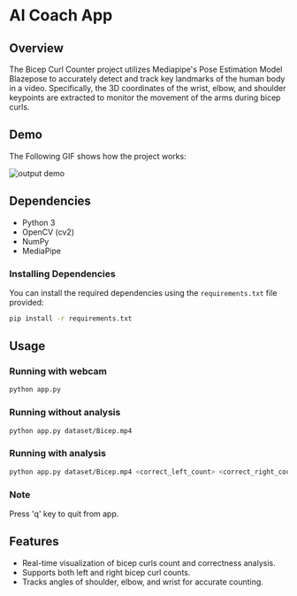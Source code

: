 # AI Coach App
## Overview


The Bicep Curl Counter project utilizes Mediapipe's Pose Estimation Model Blazepose to accurately detect and track key landmarks of the human body in a video.
Specifically, the 3D coordinates of the wrist, elbow, and shoulder keypoints are extracted to monitor the movement of the arms during bicep curls.

## Demo
The Following GIF shows how the project works:

![output demo](https://github.com/MohamedBinSalman/AI-Coach-App/blob/main/output/output.gif)



## Dependencies
- Python 3
- OpenCV (cv2)
- NumPy
- MediaPipe



### Installing Dependencies

You can install the required dependencies using the `requirements.txt` file provided:

```bash
pip install -r requirements.txt
```



## Usage

### Running with webcam

```bash
python app.py 
```

### Running without analysis

```bash
python app.py dataset/Bicep.mp4
```

### Running with analysis

```bash
python app.py dataset/Bicep.mp4 <correct_left_count> <correct_right_count> <incorrect_left_count> <incorrect_right_count>
```

### Note

 Press 'q' key to quit from app.



## Features

- Real-time visualization of bicep curls count and correctness analysis.
- Supports both left and right bicep curl counts.
- Tracks angles of shoulder, elbow, and wrist for accurate counting.







